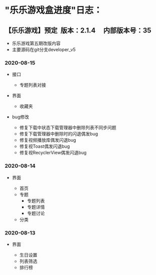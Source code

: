 #  "乐乐游戏盒进度"日志：


## 【乐乐游戏】预定&#160;&#160;版本：2.1.4  &#160; &#160; 内部版本号：35

- 乐乐游戏第五期改版内容
- 主要源码在git分支developer_v5


### 2020-08-15

+ 接口
  - 专题列表对接

+ 界面
  - 收藏夹

+ bug修改
  - 修复下载中状态下载管理器中删除列表不同步问题
  - 修复下载管理器中删除时的闪退偶发bug
  - 修复视频播放库偶发闪退bug
  - 修复视Toast偶发闪退bug
  - 修复视RecyclerView偶发闪退bug 

### 2020-08-14

+ 界面

  - 首页
  - 专题
    - 专题列表
    - 专题详情
    - 专题讨论
  - 分类

### 2020-08-13

+ 界面

  - 生日设置
  - 列表筛选
  - 排行榜




